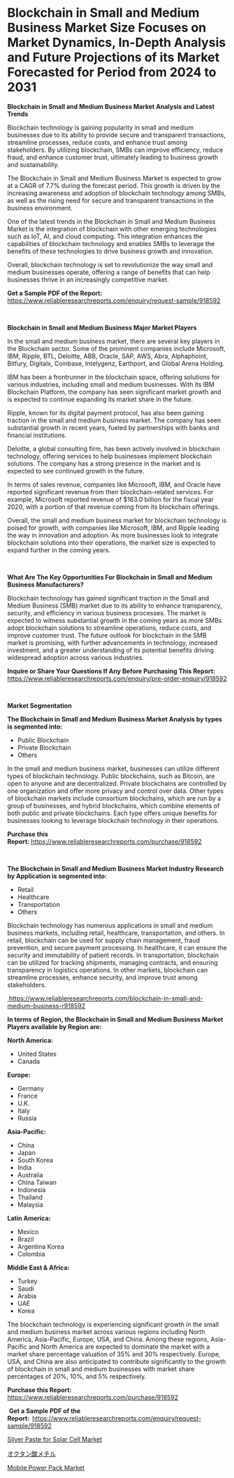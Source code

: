 <p><h1>Blockchain in Small and Medium Business Market Size Focuses on Market Dynamics, In-Depth Analysis and Future Projections of its Market Forecasted for Period from 2024 to 2031</h1></p><p><strong>Blockchain in Small and Medium Business Market Analysis and Latest Trends</strong></p>
<p><p>Blockchain technology is gaining popularity in small and medium businesses due to its ability to provide secure and transparent transactions, streamline processes, reduce costs, and enhance trust among stakeholders. By utilizing blockchain, SMBs can improve efficiency, reduce fraud, and enhance customer trust, ultimately leading to business growth and sustainability.</p><p>The Blockchain in Small and Medium Business Market is expected to grow at a CAGR of 7.7% during the forecast period. This growth is driven by the increasing awareness and adoption of blockchain technology among SMBs, as well as the rising need for secure and transparent transactions in the business environment.</p><p>One of the latest trends in the Blockchain in Small and Medium Business Market is the integration of blockchain with other emerging technologies such as IoT, AI, and cloud computing. This integration enhances the capabilities of blockchain technology and enables SMBs to leverage the benefits of these technologies to drive business growth and innovation.</p><p>Overall, blockchain technology is set to revolutionize the way small and medium businesses operate, offering a range of benefits that can help businesses thrive in an increasingly competitive market.</p></p>
<p><strong>Get a Sample PDF of the Report:&nbsp;</strong> <a href="https://www.reliableresearchreports.com/enquiry/request-sample/918592">https://www.reliableresearchreports.com/enquiry/request-sample/918592</a></p>
<p>&nbsp;</p>
<p><strong>Blockchain in Small and Medium Business Major Market Players</strong></p>
<p><p>In the small and medium business market, there are several key players in the Blockchain sector. Some of the prominent companies include Microsoft, IBM, Ripple, BTL, Deloitte, ABB, Oracle, SAP, AWS, Abra, Alphaphoint, Bitfury, Digitalx, Coinbase, Intelygenz, Earthport, and Global Arena Holding.</p><p>IBM has been a frontrunner in the blockchain space, offering solutions for various industries, including small and medium businesses. With its IBM Blockchain Platform, the company has seen significant market growth and is expected to continue expanding its market share in the future.</p><p>Ripple, known for its digital payment protocol, has also been gaining traction in the small and medium business market. The company has seen substantial growth in recent years, fueled by partnerships with banks and financial institutions.</p><p>Deloitte, a global consulting firm, has been actively involved in blockchain technology, offering services to help businesses implement blockchain solutions. The company has a strong presence in the market and is expected to see continued growth in the future.</p><p>In terms of sales revenue, companies like Microsoft, IBM, and Oracle have reported significant revenue from their blockchain-related services. For example, Microsoft reported revenue of $163.0 billion for the fiscal year 2020, with a portion of that revenue coming from its blockchain offerings.</p><p>Overall, the small and medium business market for blockchain technology is poised for growth, with companies like Microsoft, IBM, and Ripple leading the way in innovation and adoption. As more businesses look to integrate blockchain solutions into their operations, the market size is expected to expand further in the coming years.</p></p>
<p>&nbsp;</p>
<p><strong>What Are The Key Opportunities For Blockchain in Small and Medium Business Manufacturers?</strong></p>
<p><p>Blockchain technology has gained significant traction in the Small and Medium Business (SMB) market due to its ability to enhance transparency, security, and efficiency in various business processes. The market is expected to witness substantial growth in the coming years as more SMBs adopt blockchain solutions to streamline operations, reduce costs, and improve customer trust. The future outlook for blockchain in the SMB market is promising, with further advancements in technology, increased investment, and a greater understanding of its potential benefits driving widespread adoption across various industries.</p></p>
<p><strong>Inquire or Share Your Questions If Any Before Purchasing This Report:</strong> <a href="https://www.reliableresearchreports.com/enquiry/pre-order-enquiry/918592">https://www.reliableresearchreports.com/enquiry/pre-order-enquiry/918592</a></p>
<p>&nbsp;</p>
<p><strong>Market Segmentation</strong></p>
<p><strong>The Blockchain in Small and Medium Business Market Analysis by types is segmented into:</strong></p>
<p><ul><li>Public Blockchain</li><li>Private Blockchain</li><li>Others</li></ul></p>
<p><p>In the small and medium business market, businesses can utilize different types of blockchain technology. Public blockchains, such as Bitcoin, are open to anyone and are decentralized. Private blockchains are controlled by one organization and offer more privacy and control over data. Other types of blockchain markets include consortium blockchains, which are run by a group of businesses, and hybrid blockchains, which combine elements of both public and private blockchains. Each type offers unique benefits for businesses looking to leverage blockchain technology in their operations.</p></p>
<p><strong>Purchase this Report:&nbsp;</strong><a href="https://www.reliableresearchreports.com/purchase/918592">https://www.reliableresearchreports.com/purchase/918592</a></p>
<p>&nbsp;</p>
<p><strong>The Blockchain in Small and Medium Business Market Industry Research by Application is segmented into:</strong></p>
<p><ul><li>Retail</li><li>Healthcare</li><li>Transportation</li><li>Others</li></ul></p>
<p><p>Blockchain technology has numerous applications in small and medium business markets, including retail, healthcare, transportation, and others. In retail, blockchain can be used for supply chain management, fraud prevention, and secure payment processing. In healthcare, it can ensure the security and immutability of patient records. In transportation, blockchain can be utilized for tracking shipments, managing contracts, and ensuring transparency in logistics operations. In other markets, blockchain can streamline processes, enhance security, and improve trust among stakeholders.</p></p>
<p><a href="https://www.reliableresearchreports.com/blockchain-in-small-and-medium-business-r918592">&nbsp;https://www.reliableresearchreports.com/blockchain-in-small-and-medium-business-r918592</a></p>
<p><strong>In terms of Region, the Blockchain in Small and Medium Business Market Players available by Region are:</strong></p>
<p>
    <p> <strong> North America: </strong>
        <ul>
            <li>United States</li>
            <li>Canada</li>
        </ul>
        </p> 
    <p> <strong> Europe: </strong>
        <ul>
            <li>Germany</li>
            <li>France</li>
            <li>U.K.</li>
            <li>Italy</li>
            <li>Russia</li>
        </ul>
        </p> 
    <p> <strong> Asia-Pacific: </strong>
        <ul>
            <li>China</li>
            <li>Japan</li>
            <li>South Korea</li>
            <li>India</li>
            <li>Australia</li>
            <li>China Taiwan</li>
            <li>Indonesia</li>
            <li>Thailand</li>
            <li>Malaysia</li>
        </ul>
        </p> 
    <p> <strong> Latin America: </strong>
        <ul>
            <li>Mexico</li>
            <li>Brazil</li>
            <li>Argentina Korea</li>
            <li>Colombia</li>
        </ul>
        </p> 
    <p> <strong> Middle East & Africa: </strong>
        <ul>
            <li>Turkey</li>
            <li>Saudi</li>
            <li>Arabia</li>
            <li>UAE</li>
            <li>Korea</li>
        </ul>
    </p>
    </p>
<p><p>The blockchain technology is experiencing significant growth in the small and medium business market across various regions including North America, Asia-Pacific, Europe, USA, and China. Among these regions, Asia-Pacific and North America are expected to dominate the market with a market share percentage valuation of 35% and 30% respectively. Europe, USA, and China are also anticipated to contribute significantly to the growth of blockchain in small and medium businesses with market share percentages of 20%, 10%, and 5% respectively.</p></p>
<p><strong>Purchase this Report: </strong><a href="https://www.reliableresearchreports.com/purchase/918592">https://www.reliableresearchreports.com/purchase/918592</a></p>
<p>&nbsp;<strong>Get a Sample PDF of the Report:&nbsp;&nbsp;</strong><a href="https://www.reliableresearchreports.com/enquiry/request-sample/918592">https://www.reliableresearchreports.com/enquiry/request-sample/918592</a></p>
<p><strong></strong></p>
<p><p><a href="https://www.linkedin.com/pulse/silver-paste-solar-cell-market-furnishes-information-share-trends-rl0le">Silver Paste for Solar Cell Market</a></p><p><a href="https://github.com/oqoeusbvpadwjs08/Market-Research-Report-List-2/blob/main/867691856161.md">オクタン酸メチル</a></p><p><a href="https://www.linkedin.com/pulse/mobile-power-packnbspmarket-focuses-market-share-size-projected-uzqye">Mobile Power Pack Market</a></p></p>